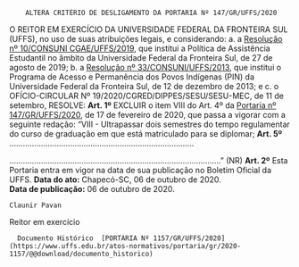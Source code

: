         ALTERA CRITÉRIO DE DESLIGAMENTO DA PORTARIA Nº 147/GR/UFFS/2020  

 O REITOR EM EXERCÍCIO DA UNIVERSIDADE FEDERAL DA FRONTEIRA SUL (UFFS), no uso de suas atribuições legais, e considerando: a. a [Resolução nº 10/CONSUNI CGAE/UFFS/2019](https://www.uffs.edu.br/atos-normativos/resolucao/consunicgae/2019-0010), que institui a Política de Assistência Estudantil no âmbito da Universidade Federal da Fronteira Sul, de 27 de agosto de 2019; b. a [Resolução nº 33/CONSUNI/UFFS/2013](https://www.uffs.edu.br/atos-normativos/resolucao/consuni/2013-0033), que institui o Programa de Acesso e Permanência dos Povos Indígenas (PIN) da Universidade Federal da Fronteira Sul, de 12 de dezembro de 2013; e c. o OFÍCIO-CIRCULAR Nº 19/2020/CGRED/DIPPES/SESU/SESU-MEC, de 11 de setembro, RESOLVE:   **Art. 1º**  EXCLUIR o item VIII do Art. 4º da [Portaria nº 147/GR/UFFS/2020](https://www.uffs.edu.br/atos-normativos/portaria/gr/2020-0147), de 17 de fevereiro de 2020, que passa a vigorar com a seguinte redação: “VIII - Ultrapassar dois semestres do tempo regulamentar do curso de graduação em que está matriculado para se diplomar;    **Art. 5º** ..................................................................................

 ..............................................................................................” (NR)   **Art. 2º**  Esta Portaria entra em vigor na data de sua publicação no Boletim Oficial da UFFS.        **Data do ato:** Chapecó-SC, 06 de outubro de 2020.   
 **Data de publicação:**  06 de outubro de 2020. 

    Claunir Pavan   
 Reitor em exercício 

      Documento Histórico  [PORTARIA Nº 1157/GR/UFFS/2020](https://www.uffs.edu.br/atos-normativos/portaria/gr/2020-1157/@@download/documento_historico)     
      